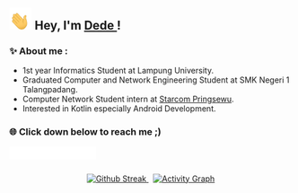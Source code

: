 
<br/>
<br/>

## <img src="https://github.com/afrizalyogi/cdn/blob/main/Assets/GIF/wavehand.gif" width="40px"/> Hey, I'm <a href="https://aakarsh.me" target="_blank">Dede </a>!

### ✨ About me :
- 1st year Informatics Student at Lampung University.
- Graduated Computer and Network Engineering Student at SMK Negeri 1 Talangpadang.
- Computer Network Student intern at <a href="https://stcpringsewu.blogspot.com/" target="_blank">Starcom Pringsewu</a>.
- Interested in Kotlin especially Android Development.

### 🌐 Click down below to reach me ;)

<a href="https://dedekurnn.me" target="_blank"><img align="left" alt="aakarsh.me" width="22px" src="https://github.com/Aakarsh-B/trying-repos/blob/master/www.svg" /></a>
<a href="https://www.linkedin.com/in/dede-kurniawan-32903a215/" target="_blank"><img align="left" alt="Aakarsh B | LinkedIn" width="22px" src="https://github.com/Aakarsh-B/trying-repos/blob/master/linkedin.svg" />
<a href="https://www.behance.net/dedekurniawan5" target="_blank"><img align="left" alt="Aakarsh B | Behance" width="22px" src="https://github.com/Aakarsh-B/trying-repos/blob/master/behance.svg" />
<a href="https://dribbble.com/DaikyKurn" target="_blank"><img align="left" alt="Aakarsh B | Dribbble" width="22px" src="https://github.com/Aakarsh-B/trying-repos/blob/master/dribbble.svg" />
<a href="https://instagram.com/dede_kurnn" target="_blank"><img align="left" alt="Aakarsh B | Instagram" width="22px" src="https://github.com/Aakarsh-B/trying-repos/blob/master/insta.svg" />
<a href="https://twitter.com/dede_kurnn" target="_blank"><img align="left" alt="Aakarsh B | Twitter" width="22px" src="https://github.com/Aakarsh-B/trying-repos/blob/master/twitter.svg" />
<a href="" target="_blank"><img align="left" alt="Aakarsh B | Medium" width="22px" src="https://github.com/Aakarsh-B/trying-repos/blob/master/medium.svg" />
<br />
<br />

<div align="center">
	<a href="https://git.io/streak-stats" target="_blank">
		<img src="https://github-readme-streak-stats.herokuapp.com?user=DedeKurnn&ring=007AFF&currStreakNum=007AFF&currStreakLabel=007AFF&fire=007AFF" alt="Github Streak" width="42.5%"/>
	</a>
	&nbsp
	<a href="https://github.com/anuraghazra/github-readme-stats" target="_blank">
		<img src="https://github-readme-stats.vercel.app/api?username=DedeKurnn&hide_title=true&include_all_commits=true&count_private=true&border_radius=3" alt="Activity Graph"width="50%"/>
	</a>
</div>

<br/>
  

